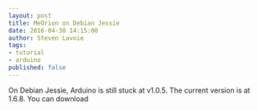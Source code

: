 ```yaml
---
layout: post
title: MeOrion on Debian Jessie
date: 2016-04-30 14:15:00
author: Steven Lavoie
tags:
- tutorial
- arduino
published: false
---
```


On Debian Jessie, Arduino is still stuck at v1.0.5. The current version is at 1.6.8. You can download
